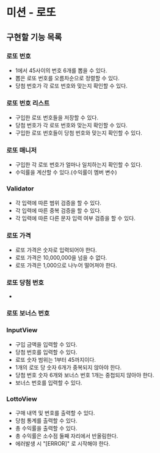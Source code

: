 # 미션 - 로또

## 구현할 기능 목록

### 로또 번호
- 1에서 45사이의 번호 6개를 뽑을 수 있다.
- 뽑은 로또 번호를 오름차순으로 정렬할 수 있다.
- 당첨 번호가 각 로또 번호와 맞는지 확인할 수 있다.

### 로또 번호 리스트
- 구입한 로또 번호들을 저장할 수 있다.
- 당첨 번호가 각 로또 번호와 맞는지 확인할 수 있다.
- 구입한 로또 번호들이 당첨 번호와 맞는지 확인할 수 있다.

### 로또 매니저
- 구입한 각 로또 번호가 얼마나 일치하는지 확인할 수 있다.
- 수익률을 계산할 수 있다.(수익률이 멤버 변수)

### Validator
- 각 입력에 따른 범위 검증을 할 수 있다.
- 각 입력에 따른 중복 검증을 할 수 있다.
- 각 입력에 따른 다른 문자 입력 여부 검증을 할 수 있다.

### 로또 가격
- 로또 가격은 숫자로 입력되어야 한다.
- 로또 가격은 10,000,000을 넘을 수 없다.
- 로또 가격은 1,000으로 나누어 떨어져야 한다.

### 로또 당첨 번호
- 

### 로또 보너스 번호

### InputView
- 구입 금액을 입력할 수 있다.
- 당첨 번호를 입력할 수 있다.
- 로또 숫자 범위는 1부터 45까지이다.
- 1개의 로또 당 숫자 6개가 중복되지 않아야 한다.
- 당첨 번호 숫자 6개와 보너스 번호 1개는 중첩되지 않아야 한다.
- 보너스 번호를 입력할 수 있다.

### LottoView
- 구매 내역 및 번호를 출력할 수 있다.
- 당첨 통계를 출력할 수 있다.
- 총 수익률을 출력할 수 있다.
- 총 수익률은 소수점 둘째 자리에서 반올림한다.
- 에러발생 시 "[ERROR]" 로 시작해야 한다.
